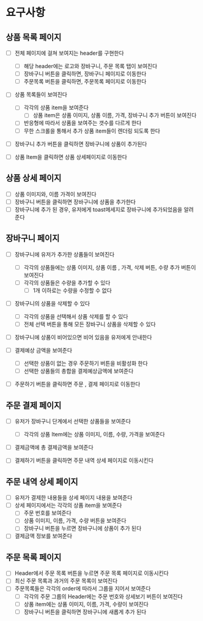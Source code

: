 # 요구사항

## 상품 목록 페이지

- [ ] 전체 페이지에 걸쳐 보여지는 header를 구현한다

  - [ ] 해당 header에는 로고와 장바구니, 주문 목록 탭이 보여진다
  - [ ] 장바구니 버튼을 클릭하면, 장바구니 페이지로 이동한다
  - [ ] 주문목록 버튼을 클릭하면, 주문목록 페이지로 이동한다

- [ ] 상품 목록들이 보여진다

  - [ ] 각각의 상품 item을 보여준다
    - [ ] 상품 item은 상품 이미지, 상품 이름, 가격, 장바구니 추가 버튼이 보여진다
  - [ ] 반응형에 따라서 상품을 보여주는 갯수를 다르게 한다
  - [ ] 무한 스크롤을 통해서 추가 상품 item들이 렌더링 되도록 한다

- [ ] 장바구니 추가 버튼을 클릭하면 장바구니에 상품이 추가된다

- [ ] 상품 Item을 클릭하면 상품 상세페이지로 이동한다

## 상품 상세 페이지

- [ ] 상품 이미지와, 이름 가격이 보여진다
- [ ] 장바구니 버튼을 클릭하면 장바구니에 상품을 추가한다
- [ ] 장바구니에 추가 된 경우, 유저에게 toast메세지로 장바구니에 추가되었음을 알려준다

## 장바구니 페이지

- [ ] 장바구니에 유저가 추가한 상품들이 보여진다

  - [ ] 각각의 상품들에는 상품 이미지, 상품 이름 , 가격, 삭제 버튼, 수량 추가 버튼이 보여진다
  - [ ] 각각의 상품들은 수량을 추가할 수 있다
    - [ ] 1개 이하로는 수량을 수정할 수 없다

- [ ] 장바구니의 상품을 삭제할 수 있다

  - [ ] 각각의 상품을 선택해서 상품 삭제를 할 수 있다
  - [ ] 전체 선택 버튼을 통해 모든 장바구니 상품을 삭제할 수 있다

- [ ] 장바구니에 상품이 비어있으면 비어 있음을 유저에게 안내한다

- [ ] 결제예상 금액을 보여준다
  - [ ] 선택한 상품이 없는 경우 주문하기 버튼을 비활성화 한다
  - [ ] 선택한 상품들의 총합을 결제예상금액에 보여준다
- [ ] 주문하기 버튼을 클릭하면 주문 , 결제 페이지로 이동한다

## 주문 결제 페이지

- [ ] 유저가 장바구니 단계에서 선택한 상품들을 보여준다

  - [ ] 각각의 상품 Item에는 상품 이미지, 이름, 수량, 가격을 보여준다

- [ ] 결제금액에 총 결제금액을 보여준다
- [ ] 결제하기 버튼을 클릭하면 주문 내역 상세 페이지로 이동시킨다

## 주문 내역 상세 페이지

- [ ] 유저가 결제한 내용들을 상세 페이지 내용을 보여준다
- [ ] 상세 페이지에서는 각각의 상품 item을 보여준다
  - [ ] 주문 번호를 보여준다
  - [ ] 상품 이미지, 이름, 가격, 수량 버튼을 보여준다
  - [ ] 장바구니 버튼을 누르면 장바구니에 상품이 추가 된다
- [ ] 결제금액 정보를 보여준다

## 주문 목록 페이지

- [ ] Header에서 주문 목록 버튼을 누르면 주문 목록 페이지로 이동시킨다
- [ ] 최신 주문 목록과 과거의 주문 목록이 보여진다
- [ ] 주문목록들은 각각의 order에 따라서 그룹을 지어서 보여준다
  - [ ] 각각의 주문 그룹의 Header에는 주문 번호와 상세보기 버튼이 보여진다
  - [ ] 상품 item에는 상품 이미지, 이름, 가격, 수량이 보여진다
  - [ ] 장바구니 버튼을 클릭하면 장바구니에 새롭게 추가 된다
